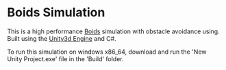 # Boids Simulation

This is a high performance [Boids](https://en.wikipedia.org/wiki/Boids) simulation with obstacle avoidance using. Built using the [Unity3d Engine](https://unity.com/) and C#.

To run this simulation on windows x86_64, download and run the 'New Unity Project.exe' file in the 'Build' folder.
